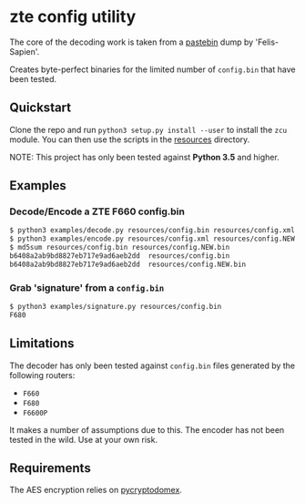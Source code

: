 # zte config utility

The core of the decoding work is taken from a [pastebin](https://pastebin.com/GGxbngtK) dump by 'Felis-Sapien'.

Creates byte-perfect binaries for the limited number of `config.bin` that have been tested.

## Quickstart

Clone the repo and run `python3 setup.py install --user` to install the `zcu` module.
You can then use the scripts in the [resources](./resources) directory.

NOTE: This project has only been tested against **Python 3.5** and higher.

## Examples

### Decode/Encode a ZTE F660 config.bin

```sh
$ python3 examples/decode.py resources/config.bin resources/config.xml --key 'xxxxxxxxxxxx'
$ python3 examples/encode.py resources/config.xml resources/config.NEW.bin --key 'xxxxxxxxxxxx' --signature 'F680' --include-header
$ md5sum resources/config.bin resources/config.NEW.bin
b6408a2ab9bd8827eb717e9ad6aeb2dd  resources/config.bin
b6408a2ab9bd8827eb717e9ad6aeb2dd  resources/config.NEW.bin
```

### Grab 'signature' from a `config.bin`

```sh
$ python3 examples/signature.py resources/config.bin
F680
```

## Limitations

The decoder has only been tested against `config.bin` files generated by the following routers:
 - `F660`
 - `F680`
 - `F6600P`

It makes a number of assumptions due to this. The encoder has not been tested in the wild. Use at your own risk.

## Requirements

The AES encryption relies on [pycryptodomex](https://pypi.org/project/pycryptodomex/).
